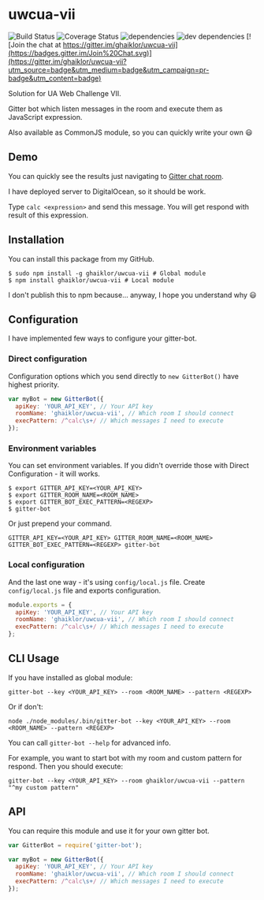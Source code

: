 # uwcua-vii

![Build Status](https://img.shields.io/travis/ghaiklor/uwcua-vii/master.svg) ![Coverage Status](https://img.shields.io/coveralls/ghaiklor/uwcua-vii/master.svg) ![dependencies](https://img.shields.io/david/ghaiklor/uwcua-vii.svg) ![dev dependencies](https://img.shields.io/david/dev/ghaiklor/uwcua-vii.svg) [![Join the chat at https://gitter.im/ghaiklor/uwcua-vii](https://badges.gitter.im/Join%20Chat.svg)](https://gitter.im/ghaiklor/uwcua-vii?utm_source=badge&utm_medium=badge&utm_campaign=pr-badge&utm_content=badge)

Solution for UA Web Challenge VIІ.

Gitter bot which listen messages in the room and execute them as JavaScript expression.

Also available as CommonJS module, so you can quickly write your own :smiley:

## Demo

You can quickly see the results just navigating to [Gitter chat room](https://gitter.im/ghaiklor/uwcua-vii).

I have deployed server to DigitalOcean, so it should be work.

Type `calc <expression>` and send this message.
You will get respond with result of this expression.

## Installation

You can install this package from my GitHub.

```shell
$ sudo npm install -g ghaiklor/uwcua-vii # Global module
$ npm install ghaiklor/uwcua-vii # Local module
```

I don't publish this to npm because... anyway, I hope you understand why :smiley:

## Configuration

I have implemented few ways to configure your gitter-bot.

### Direct configuration

Configuration options which you send directly to `new GitterBot()` have highest priority.

```javascript
var myBot = new GitterBot({
  apiKey: 'YOUR_API_KEY', // Your API key
  roomName: 'ghaiklor/uwcua-vii', // Which room I should connect
  execPattern: /^calc\s+/ // Which messages I need to execute
});
```

### Environment variables

You can set environment variables.
If you didn't override those with Direct Configuration - it will works.

```shell
$ export GITTER_API_KEY=<YOUR_API_KEY>
$ export GITTER_ROOM_NAME=<ROOM_NAME>
$ export GITTER_BOT_EXEC_PATTERN=<REGEXP>
$ gitter-bot
```

Or just prepend your command.

```shell
GITTER_API_KEY=<YOUR_API_KEY> GITTER_ROOM_NAME=<ROOM_NAME> GITTER_BOT_EXEC_PATTERN=<REGEXP> gitter-bot
```

### Local configuration

And the last one way - it's using `config/local.js` file.
Create `config/local.js` file and exports configuration.

```javascript
module.exports = {
  apiKey: 'YOUR_API_KEY', // Your API key
  roomName: 'ghaiklor/uwcua-vii', // Which room I should connect
  execPattern: /^calc\s+/ // Which messages I need to execute
};
```

## CLI Usage

If you have installed as global module:

```shell
gitter-bot --key <YOUR_API_KEY> --room <ROOM_NAME> --pattern <REGEXP>
```

Or if don't:

```shell
node ./node_modules/.bin/gitter-bot --key <YOUR_API_KEY> --room <ROOM_NAME> --pattern <REGEXP>
```

You can call `gitter-bot --help` for advanced info.

For example, you want to start bot with my room and custom pattern for respond.
Then you should execute:

```shell
gitter-bot --key <YOUR_API_KEY> --room ghaiklor/uwcua-vii --pattern "^my custom pattern"
```

## API

You can require this module and use it for your own gitter bot.

```javascript
var GitterBot = require('gitter-bot');

var myBot = new GitterBot({
  apiKey: 'YOUR_API_KEY', // Your API key
  roomName: 'ghaiklor/uwcua-vii', // Which room I should connect
  execPattern: /^calc\s+/ // Which messages I need to execute
});
```
